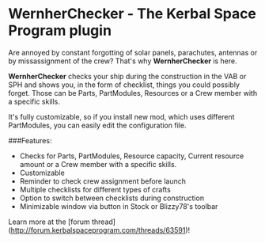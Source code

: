 WernherChecker - The Kerbal Space Program plugin
==============

Are annoyed by constant forgotting of solar panels, parachutes, antennas or by missassignment of the crew? That's why **WernherChecker** is here.

**WernherChecker** checks your ship during the construction in the VAB or SPH and shows you, in the form of checklist, things you could possibly forget. Those can be Parts, PartModules, Resources or a Crew member with a specific skills.

It's fully customizable, so if you install new mod, which uses different PartModules, you can easily edit the configuration file.

###Features:

- Checks for Parts, PartModules, Resource capacity, Current resource amount or a Crew member with a specific skills.
- Customizable
- Reminder to check crew assignment before launch
- Multiple checklists for different types of crafts
- Option to switch between checklists during construction
- Minimizable window via button in Stock or Blizzy78's toolbar

Learn more at the [forum thread] (http://forum.kerbalspaceprogram.com/threads/63591)!
